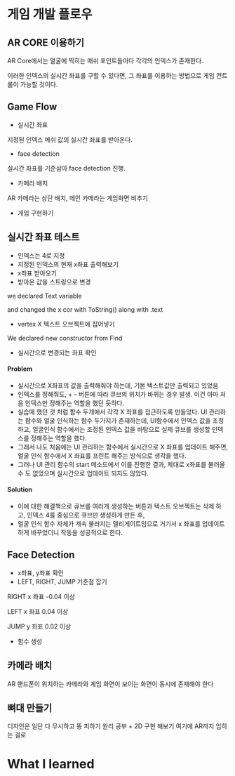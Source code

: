 # 게임 개발 플로우

## AR CORE 이용하기
AR Core에서는 얼굴에 찍히는 매쉬 포인트들마다 각각의 인덱스가 존재한다. 

이러한 인덱스의 실시간 좌표를 구할 수 있다면, 그 좌표를 이용하는 방법으로 게임 컨트롤이 가능할 것이다.


## Game Flow
- 실시간 좌표

지정된 인덱스 메쉬 값의 실시간 좌표를 받아온다.

- face detection

실시간 좌표를 기준삼아 face detection 진행.

- 카메라 배치

AR 카메라는 상단 배치, 메인 카메라는 게임화면 비추기

- 게임 구현하기


## 실시간 좌표 테스트
- 인덱스는 4로 지정
- 지정된 인덱스의 현재 x좌표 출력해보기
- x좌표 받아오기
- 받아온 값을 스트링으로 변경

we declared Text variable

and changed the x cor with ToString() along with .text 

- vertex X 텍스트 오브젝트에 집어넣기

We declared new constructor from Find
- 실시간으로 변경되는 좌표 확인

#### Problem
- 실시간으로 X좌표의 값을 출력해줘야 하는데, 기본 텍스트값만 출력되고 있었음
- 인덱스를 정해줘도, + - 버튼에 따라 큐브의 위치가 바뀌는 경우 발생. 이건 아마 처음 인덱스만 정해주는 역할을 했던 듯하다.
- 실습때 했던 것 처럼 함수 두개에서 각각 X 좌표를 접근하도록 만들었다. UI 관리하는 함수와 얼굴 인식하는 함수 두가지가 존재하는데, UI함수에서 인덱스 값을 조정하고, 얼굴인식 함수에서는 조정된 인덱스 값을 바탕으로 실제 큐브를 생성할 인덱스를 정해주는 역할을 했다.
- 그래서 나도 처음에는 UI 관리하는 함수에서 실시간으로 X 좌표를 업데이트 해주면, 얼굴 인식 함수에서 X 좌표를 프린트 해주는 방식으로 생각을 했다.
- 그러나 UI 관리 함수의 start 메소드에서 이를 진행한 결과, 제대로 x좌표를 불러올 수 도 없었으며 실시간으로 업데이트 되지도 않았다.

#### Solution
- 이에 대한 해결책으로 큐브를 여러개 생성하는 버튼과 텍스트 오브젝트는 삭제 하고, 인덱스 4를 중심으로 큐브만 생성하게 만든 후, 
- 얼굴 인식 함수 자체가 계속 불러지는 델리게이트임으로 거기서 x 좌표를 업데이트하게 바꾸었더니 작동을 성공적으로 한다. 


## Face Detection
- x좌표, y좌표 확인
- LEFT, RIGHT, JUMP 기준점 잡기

RIGHT x 좌표 -0.04 이상


LEFT x 좌표 0.04 이상


JUMP y 좌표 0.02 이상

- 함수 생성

## 카메라 배치
AR 핸드폰이 위치하는 카메라와
게임 화면이 보이는 화면이 동시에 존재해야 한다

## 뼈대 만들기
디자인은 일단 다 무시하고
똥 피하기 원리 공부 + 2D 구현 해보기
여기에 AR까지 입히는 걸로



# What I learned

